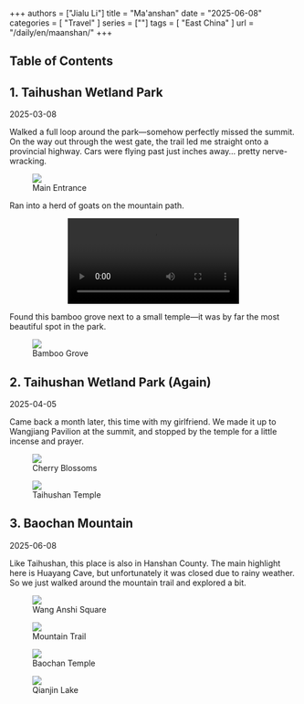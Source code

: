 +++
authors = ["Jialu Li"]
title = "Ma'anshan"
date = "2025-06-08"
categories = [
    "Travel"
]
series = [""]
tags = [
    "East China"
]
url = "/daily/en/maanshan/"
+++
<!DOCTYPE html>
<html lang="en">
<head>
    <meta charset="UTF-8">
    <meta name="viewport" content="width=device-width, initial-scale=1.0">
    <link rel="stylesheet" href="/assets/css/styles.css">
    <script src="/assets/js/toc.js"></script>    
</head>
<body>
    <article>
        <nav>
            <h2>Table of Contents</h2>
            <ul id="toc">
                <!-- Table of contents will be dynamically generated here -->
            </ul>
        </nav>
        <section>
            <h2>1. Taihushan Wetland Park</h2>
            <p>2025-03-08 <i class="fas fa-cloud"></i></p>
            <p>
                Walked a full loop around the park—somehow perfectly missed the summit. On the way out through the west gate, the trail led me straight onto a provincial highway. Cars were flying past just inches away… pretty nerve-wracking.
            </p>
            <div class="container">
                <div class="image">
                    <figure>
                        <a data-fancybox="gallery" href="https://cdn.heirenlop.com/daily-record/maanshan1.jpg">
                            <img src="https://cdn.heirenlop.com/daily-record/maanshan1.jpg" loading="lazy">
                        </a>
                        <figcaption>Main Entrance</figcaption>
                    </figure>
                </div>
            </div>
            <p>
                Ran into a herd of goats on the mountain path.
            </p>
            <div class="container" style="display: flex; justify-content: center;">
                <video controls style="max-width:100%; height:auto;">
                    <source src="https://pub-5b6dc435fbf3499ca474b4b6941cb647.r2.dev/maanshan1.mp4" type="video/mp4">
                    Your browser does not support the video tag.
                </video>
            </div>
            <p>
                Found this bamboo grove next to a small temple—it was by far the most beautiful spot in the park.
            </p>
            <div class="container">
                <div class="image">
                    <figure>
                        <a data-fancybox="gallery" href="https://cdn.heirenlop.com/daily-record/maanshan2.jpg">
                            <img src="https://cdn.heirenlop.com/daily-record/maanshan2.jpg" loading="lazy">
                        </a>
                        <figcaption>Bamboo Grove</figcaption>
                    </figure>
                </div>
            </div>
        </section>
        <section>
            <h2>2. Taihushan Wetland Park (Again)</h2>
            <p>2025-04-05 <i class="fas fa-sun"></i></p>
            <p>
                Came back a month later, this time with my girlfriend. We made it up to Wangjiang Pavilion at the summit, and stopped by the temple for a little incense and prayer.
            </p>
            <div class="container">
                <div class="image">
                    <figure>
                        <a data-fancybox="gallery" href="https://cdn.heirenlop.com/daily-record/maanshan4.png">
                            <img src="https://cdn.heirenlop.com/daily-record/maanshan4.png" loading="lazy">
                        </a>
                        <figcaption>Cherry Blossoms</figcaption>
                    </figure>
                </div>
            </div>
            <div class="container">
                <div class="image">
                    <figure>
                        <a data-fancybox="gallery" href="https://cdn.heirenlop.com/daily-record/maanshan5.png">
                            <img src="https://cdn.heirenlop.com/daily-record/maanshan5.png" loading="lazy">
                        </a>
                        <figcaption>Taihushan Temple</figcaption>
                    </figure>
                </div>
            </div>
        </section>
        <section>
            <h2>3. Baochan Mountain</h2>
            <p>2025-06-08 <i class="fas fa-rain"></i></p>
            <p>
                Like Taihushan, this place is also in Hanshan County. The main highlight here is Huayang Cave, but unfortunately it was closed due to rainy weather. So we just walked around the mountain trail and explored a bit.
            </p>
            <div class="container">
                <div class="image">
                    <figure>
                        <a data-fancybox="gallery" href="https://cdn.heirenlop.com/daily-record/maanshan10.png">
                            <img src="https://cdn.heirenlop.com/daily-record/maanshan10.png" loading="lazy">
                        </a>
                        <figcaption>Wang Anshi Square</figcaption>
                    </figure>
                </div>
            </div>
            <div class="container">
                <div class="image">
                    <figure>
                        <a data-fancybox="gallery" href="https://cdn.heirenlop.com/daily-record/maanshan14.png">
                            <img src="https://cdn.heirenlop.com/daily-record/maanshan14.png" loading="lazy">
                        </a>
                        <figcaption>Mountain Trail</figcaption>
                    </figure>
                </div>
            </div>
            <div class="container">
                <div class="image">
                    <figure>
                        <a data-fancybox="gallery" href="https://cdn.heirenlop.com/daily-record/maanshan12.png">
                            <img src="https://cdn.heirenlop.com/daily-record/maanshan12.png" loading="lazy">
                        </a>
                        <figcaption>Baochan Temple</figcaption>
                    </figure>
                </div>
            </div>
            <div class="container">
                <div class="image">
                    <figure>
                        <a data-fancybox="gallery" href="https://cdn.heirenlop.com/daily-record/maanshan11.png">
                            <img src="https://cdn.heirenlop.com/daily-record/maanshan11.png" loading="lazy">
                        </a>
                        <figcaption>Qianjin Lake</figcaption>
                    </figure>
                </div>
            </div>
        </section>
    </article>
</body>
</html>
